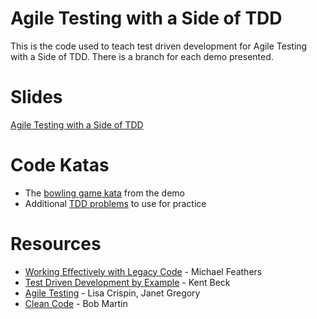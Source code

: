 # Agile Testing with a Side of TDD #

This is the code used to teach test driven development for Agile Testing with a Side of TDD. There is a branch for each demo presented.

# Slides #

[Agile Testing with a Side of TDD][5]

# Code Katas #

* The [bowling game kata][6] from the demo
* Additional [TDD problems][7] to use for practice 

# Resources #

* [Working Effectively with Legacy Code][1] - Michael Feathers
* [Test Driven Development by Example][2] - Kent Beck
* [Agile Testing][3] - Lisa Crispin, Janet Gregory
* [Clean Code][4] - Bob Martin

[1]: http://www.amazon.com/Working-Effectively-Legacy-Michael-Feathers/dp/0131177052
[2]: http://www.amazon.com/Test-Driven-Development-By-Example/dp/0321146530
[3]: http://www.amazon.com/Agile-Testing-Practical-Guide-Testers/dp/0321534468
[4]: http://www.amazon.com/Clean-Code-Handbook-Software-Craftsmanship/dp/0132350882
[5]: http://www.slideshare.net/jennapederson/agile-testing-with-a-side-of-tdd-tccc16-33168672
[6]: http://www.objectmentor.com/resources/articles/xpepisode.htm
[7]: https://sites.google.com/site/tddproblems/all-problems-1